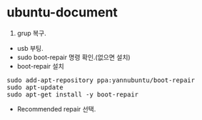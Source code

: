 # ubuntu-document

1. grup 복구.
+ usb 부팅.
+ sudo boot-repair 명령 확인.(없으면 설치)
+ boot-repair 설치
<pre>
sudo add-apt-repository ppa:yannubuntu/boot-repair
sudo apt-update
sudo apt-get install -y boot-repair
</pre>
+ Recommended repair 선택.
